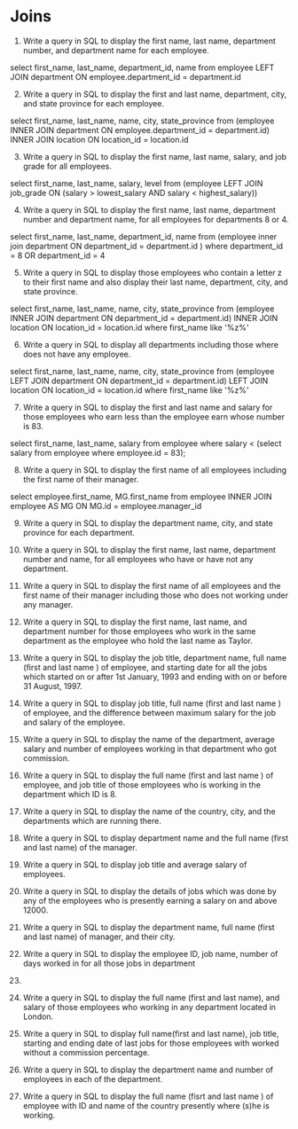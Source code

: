 # Joins

1. Write a query in SQL to display the first name, last name, department number, and department name for each employee.

select first_name, last_name, department_id, name from employee LEFT JOIN department ON employee.department_id = department.id


2. Write a query in SQL to display the first and last name, department, city, and state province for each employee.

select first_name, last_name, name, city, state_province
from (employee INNER JOIN department ON employee.department_id = department.id)
INNER JOIN location ON location_id = location.id


3. Write a query in SQL to display the first name, last name, salary, and job grade for all employees.

select first_name, last_name, salary, level from (employee LEFT JOIN job_grade ON (salary > lowest_salary AND salary < highest_salary))


4. Write a query in SQL to display the first name, last name, department number and department name, for all employees
for departments 8 or 4.

select first_name, last_name, department_id, name from (employee inner join department ON department_id = department.id ) where department_id = 8 OR department_id = 4



5. Write a query in SQL to display those employees who contain a letter z to their first name and also display their
last name, department, city, and state province.

select first_name, last_name, name, city, state_province from (employee INNER JOIN department ON department_id = department.id) INNER JOIN location ON location_id = location.id where first_name like '%z%'


6. Write a query in SQL to display all departments including those where does not have any employee.

select first_name, last_name, name, city, state_province from (employee LEFT JOIN department ON department_id = department.id) LEFT JOIN location ON location_id = location.id where first_name like '%z%'


7. Write a query in SQL to display the first and last name and salary for those employees who earn less than the
employee earn whose number is 83.

select first_name, last_name, salary from employee where salary < (select salary from employee where employee.id = 83);


8. Write a query in SQL to display the first name of all employees including the first name of their manager.

select employee.first_name, MG.first_name from employee
INNER JOIN employee AS MG ON MG.id = employee.manager_id


9. Write a query in SQL to display the department name, city, and state province for each department.

10. Write a query in SQL to display the first name, last name, department number and name, for all employees who have or
have not any department.

11. Write a query in SQL to display the first name of all employees and the first name of their manager including those
who does not working under any manager.

12. Write a query in SQL to display the first name, last name, and department number for those employees who work in the
same department as the employee who hold the last name as Taylor.

13. Write a query in SQL to display the job title, department name, full name (first and last name ) of employee, and
starting date for all the jobs which started on or after 1st January, 1993 and ending with on or before 31 August, 1997.

14. Write a query in SQL to display job title, full name (first and last name ) of employee, and the difference between
maximum salary for the job and salary of the employee.

15. Write a query in SQL to display the name of the department, average salary and number of employees working in that
department who got commission.

16. Write a query in SQL to display the full name (first and last name ) of employee, and job title of those employees
who is working in the department which ID is 8.

17. Write a query in SQL to display the name of the country, city, and the departments which are running there.

18. Write a query in SQL to display department name and the full name (first and last name) of the manager.

19. Write a query in SQL to display job title and average salary of employees.

20. Write a query in SQL to display the details of jobs which was done by any of the employees who is presently earning
a salary on and above 12000.

22. Write a query in SQL to display the department name, full name (first and last name) of manager, and their city.

23. Write a query in SQL to display the employee ID, job name, number of days worked in for all those jobs in department
8.

24. Write a query in SQL to display the full name (first and last name), and salary of those employees who working in
any department located in London.

25. Write a query in SQL to display full name(first and last name), job title, starting and ending date of last jobs for
those employees with worked without a commission percentage.

26. Write a query in SQL to display the department name and number of employees in each of the department.

27. Write a query in SQL to display the full name (fisrt and last name ) of employee with ID and name of the country
presently where (s)he is working.
